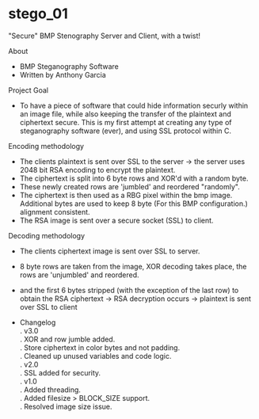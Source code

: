 # stego_01

"Secure" BMP Stenography Server and Client, with a twist!<br />

About<br />
- BMP Steganography Software
- Written by Anthony Garcia
 
Project Goal<br />
- To have a piece of software that could hide information securly within an image file, while also keeping the transfer of the
plaintext and ciphertext secure. This is my first attempt at creating any type of steganography software (ever), and using SSL protocol within C.

Encoding methodology<br />
- The clients plaintext is sent over SSL to the server -> the server uses 2048 bit RSA encoding to encrypt the plaintext.
- The ciphertext is split into 6 byte rows and XOR'd with a random byte.
- These newly created rows are 'jumbled' and reordered "randomly".
- The ciphertext is then used as a RBG pixel within the bmp image. Additional bytes are used to keep 8 byte (For this BMP configuration.) alignment consistent.
- The RSA image is sent over a secure socket (SSL) to client.

Decoding methodology<br />
- The clients ciphertext image is sent over SSL to server.
- 8 byte rows are taken from the image, XOR decoding takes place, the rows are 'unjumbled' and reordered.
- and the first 6 bytes stripped (with the exception of the last row) to obtain the RSA ciphertext -> RSA decryption occurs -> plaintext is sent
over SSL to client

- Changelog<br />
. v3.0<br />
 . XOR and row jumble added.<br />
 . Store ciphertext in color bytes and not padding.<br />
 . Cleaned up unused variables and code logic. <br />
. v2.0<br />
 . SSL added for security.<br />
 . v1.0<br />
 . Added threading.<br />
 . Added filesize > BLOCK_SIZE support.<br />
 . Resolved image size issue.<br />
